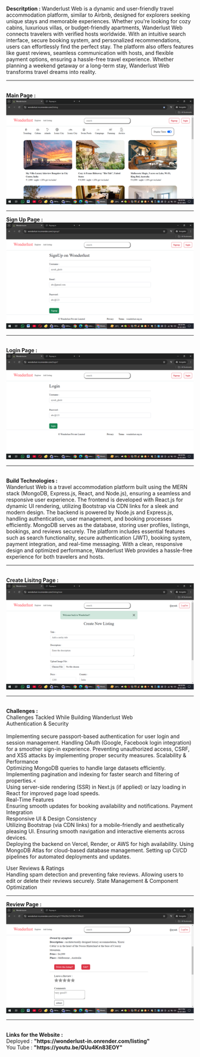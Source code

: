 <b>Descritption : </b> 
Wanderlust Web is a dynamic and user-friendly travel accommodation platform, similar to Airbnb, designed for explorers seeking unique stays and memorable experiences. Whether you're looking for cozy cabins, luxurious villas, or budget-friendly apartments, Wanderlust Web connects travelers with verified hosts worldwide. With an intuitive search interface, secure booking system, and personalized recommendations, users can effortlessly find the perfect stay. The platform also offers features like guest reviews, seamless communication with hosts, and flexible payment options, ensuring a hassle-free travel experience. Whether planning a weekend getaway or a long-term stay, Wanderlust Web transforms travel dreams into reality.
<hr>
<br>
<b>Main Page  : </b><br>
<img src="/public/main.png" alt="mainPage">
<hr>
<b>Sign Up Page : </b><br>
<img src="public/signup.png" alt="SignUp">
<hr>
<br>
<b>Login Page : </b> <br>
<img src="public/login.png" alt="Singup"> 
<hr>
<br>
<b>Build Technologies : </b><br>
Wanderlust Web is a travel accommodation platform built using the MERN stack (MongoDB, Express.js, React, and Node.js), ensuring a seamless and responsive user experience. The frontend is developed with React.js for dynamic UI rendering, utilizing Bootstrap via CDN links for a sleek and modern design. The backend is powered by Node.js and Express.js, handling authentication, user management, and booking processes efficiently. MongoDB serves as the database, storing user profiles, listings, bookings, and reviews securely. The platform includes essential features such as search functionality, secure authentication (JWT), booking system, payment integration, and real-time messaging. With a clean, responsive design and optimized performance, Wanderlust Web provides a hassle-free experience for both travelers and hosts.
<hr>
<br>
<b>Create Lisitng  Page : </b> <br>
<img src="public/create.png" alt="create"> 
<hr>
<br>
<b>Challenges  : </b> 
<br>
Challenges Tackled While Building Wanderlust Web<br>
Authentication & Security<br>
<br>
Implementing secure passport-based authentication for user login and session management.
Handling OAuth (Google, Facebook login integration) for a smoother sign-in experience.
Preventing unauthorized access, CSRF, and XSS attacks by implementing proper security measures.
Scalability & Performance
<br>
Optimizing MongoDB queries to handle large datasets efficiently.<br>
Implementing pagination and indexing for faster search and filtering of properties.<<br>
Using server-side rendering (SSR) in Next.js (if applied) or lazy loading in React for improved page load speeds.<br>
Real-Time Features
<br>
Ensuring smooth updates for booking availability and notifications.
Payment Integration
<br>
Responsive UI & Design Consistency
<br>
Utilizing Bootstrap (via CDN links) for a mobile-friendly and aesthetically pleasing UI.
Ensuring smooth navigation and interactive elements across devices.
<br>
Deploying the backend on Vercel, Render, or AWS for high availability.
Using MongoDB Atlas for cloud-based database management.
Setting up CI/CD pipelines for automated deployments and updates.<br>

User Reviews & Ratings<br>
Handling spam detection and preventing fake reviews.
Allowing users to edit or delete their reviews securely.
State Management & Component Optimization
<br><hr>
<b>Review Page : </b><br>
<img src="public/review.png" alt="review">
<hr>
<br>
<b>Links for the Website : </b> <br>
Deployed : <b>"https://wonderlust-in.onrender.com/listing"</b> <br>
You Tube : <b>"https://youtu.be/QUu4Kn83EOY"</b>



